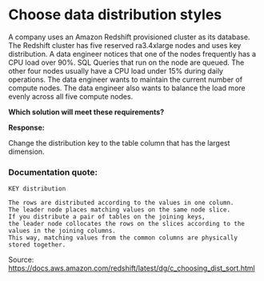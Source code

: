 # Choose data distribution styles

A company uses an Amazon Redshift provisioned cluster as its database. The Redshift cluster has five reserved ra3.4xlarge nodes and uses key distribution.
A data engineer notices that one of the nodes frequently has a CPU load over 90%. SQL Queries that run on the node are queued. The other four nodes usually have a CPU load under 15% during daily operations.
The data engineer wants to maintain the current number of compute nodes. The data engineer also wants to balance the load more evenly across all five compute nodes.

**Which solution will meet these requirements?**

**Response:**

Change the distribution key to the table column that has the largest dimension.

### Documentation quote:
```
KEY distribution

The rows are distributed according to the values in one column.
The leader node places matching values on the same node slice.
If you distribute a pair of tables on the joining keys,
the leader node collocates the rows on the slices according to the values in the joining columns.
This way, matching values from the common columns are physically stored together.
```

Source: https://docs.aws.amazon.com/redshift/latest/dg/c_choosing_dist_sort.html
